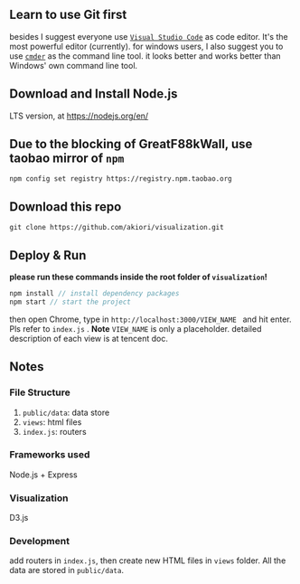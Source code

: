 ## Learn to use Git first
besides I suggest everyone use [`Visual Studio Code`](https://code.visualstudio.com/) as code editor. It's the most powerful editor (currently).
for windows users, I also suggest you to use [`cmder`](https://cmder.net/) as the command line tool. it looks better and works better than Windows' own command line tool.

## Download and Install Node.js
LTS version, at https://nodejs.org/en/

## Due to the blocking of GreatF88kWall, use taobao mirror of `npm`
```npm config set registry https://registry.npm.taobao.org```

## Download this repo
```git clone https://github.com/akiori/visualization.git```

## Deploy & Run
**please run these commands inside the root folder of `visualization`!**
```javascript
npm install // install dependency packages
npm start // start the project
```

then open Chrome, type in ```http://localhost:3000/VIEW_NAME ``` and hit enter. Pls refer to ```index.js``` .
**Note** `VIEW_NAME` is only a placeholder. detailed description of each view is at tencent doc.

## Notes

### File Structure
1. `public/data`: data store
2. `views`: html files
3. `index.js`: routers

### Frameworks used
Node.js + Express

### Visualization
D3.js

### Development
add routers in `index.js`, then create new HTML files in `views` folder. All the data are stored in `public/data`.

